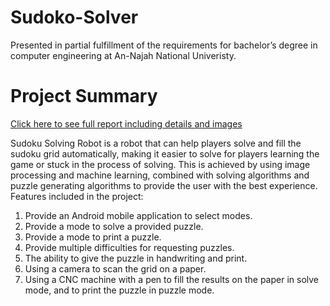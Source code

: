 # Sudoko-Solver
Presented in partial fulfillment of the requirements for bachelor’s degree in computer engineering at An-Najah National Univeristy.

# Project Summary
[Click here to see full report including details and images](https://drive.google.com/file/d/1lwlYkDZebzZUHP5b2JcMOkvz-2ybej5f/view?usp=sharing)


Sudoku Solving Robot is a robot that can help players solve and fill the sudoku
grid automatically, making it easier to solve for players learning the game or stuck
in the process of solving. This is achieved by using image processing and machine
learning, combined with solving algorithms and puzzle generating algorithms to
provide the user with the best experience.
Features included in the project:
1. Provide an Android mobile application to select modes.
2. Provide a mode to solve a provided puzzle.
3. Provide a mode to print a puzzle.
4. Provide multiple difficulties for requesting puzzles.
5. The ability to give the puzzle in handwriting and print.
6. Using a camera to scan the grid on a paper.
7. Using a CNC machine with a pen to fill the results on the paper in solve
mode, and to print the puzzle in puzzle mode.
